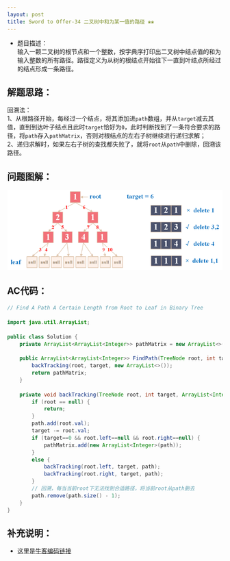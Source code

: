 ```yaml
---
layout: post
title: Sword to Offer-34 二叉树中和为某一值的路径 ❀❀
---
```


* 题目描述：  
输入一颗二叉树的根节点和一个整数，按字典序打印出二叉树中结点值的和为输入整数的所有路径。路径定义为从树的根结点开始往下一直到叶结点所经过的结点形成一条路径。  

## 解题思路：

回溯法：  
1、从根路径开始，每经过一个结点，将其添加进`path`数组，并从`target`减去其值，直到到达叶子结点且此时`target`恰好为`0`，此时判断找到了一条符合要求的路径，将`path`存入`pathMatrix`，否则对根结点的左右子树继续进行递归求解；  
2、递归求解时，如果左右子树的查找都失败了，就将`root`从`path`中删除，回溯该路径。  


## 问题图解：

<center>
    <img src="/assets/img/blog/sword-offer-34.png">
</center>


## AC代码：

```java
// Find A Path A Certain Length from Root to Leaf in Binary Tree

import java.util.ArrayList;

public class Solution {
    private ArrayList<ArrayList<Integer>> pathMatrix = new ArrayList<>();
    
    public ArrayList<ArrayList<Integer>> FindPath(TreeNode root, int target) {
        backTracking(root, target, new ArrayList<>());
        return pathMatrix;
    }
    
    private void backTracking(TreeNode root, int target, ArrayList<Integer> path) {
        if (root == null) {
            return;
        }
        path.add(root.val);
        target -= root.val;
        if (target==0 && root.left==null && root.right==null) {
            pathMatrix.add(new ArrayList<Integer>(path));
        }
        else {
            backTracking(root.left, target, path);
            backTracking(root.right, target, path);
        }
        // 回溯，每当当前root下无法找到合适路径，将当前root从path删去
        path.remove(path.size() - 1);
    }
}
```

## 补充说明：

* 这里是[牛客编码链接](https://www.nowcoder.com/practice/b736e784e3e34731af99065031301bca?tpId=13&&tqId=11177&rp=1&ru=/ta/coding-interviews&qru=/ta/coding-interviews/question-ranking)